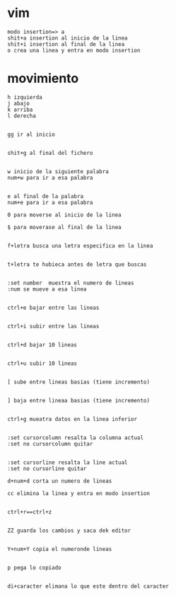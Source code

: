 # vim

    modo insertion=> a
    shit+a insertion al inicio de la linea
    shit+i insertion al final de la linea
    o crea una linea y entra en modo insertion

# movimiento

    h izquierda
    j abajo
    k arriba
    l derecha


    gg ir al inicio


    shit+g al final del fichero


    w inicio de la siguiente palabra
    num+w para ir a esa palabra


    e al final de la palabra
    num+e para ir a esa palabra

    0 para moverse al inicio de la linea

    $ para moverase al final de la linea


    f+letra busca una letra especifica en la linea


    t+letra te hubieca antes de letra que buscas


    :set number  muestra el numero de lineas
    :num se mueve a esa linea


    ctrl+e bajar entre las lineas


    ctrl+i subir entre las lineas


    ctrl+d bajar 10 lineas


    ctrl+u subir 10 lineas


    [ sube entre lineas basias (tiene incremento)


    ] baja entre lineaa basias (tiene incremento)


    ctrl+g mueatra datos en la linea inferior


    :set cursorcolumn resalta la columna actual
    :set no cursorcolumn quitar


    :set cursorline resalta la line actual
    :set no cursorline quitar

    d+num+d corta un numero de lineas

    cc elimina la linea y entra en modo insertion


    ctrl+r==ctrl+z


    ZZ guarda los cambios y saca dek editor


    Y+num+Y copia el numeronde lineas


    p pega lo copiado


    di+caracter elimana lo que este dentro del caracter
